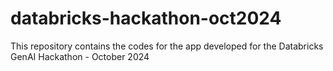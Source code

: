 # databricks-hackathon-oct2024
This repository contains the codes for the app developed for the Databricks GenAI Hackathon - October 2024
